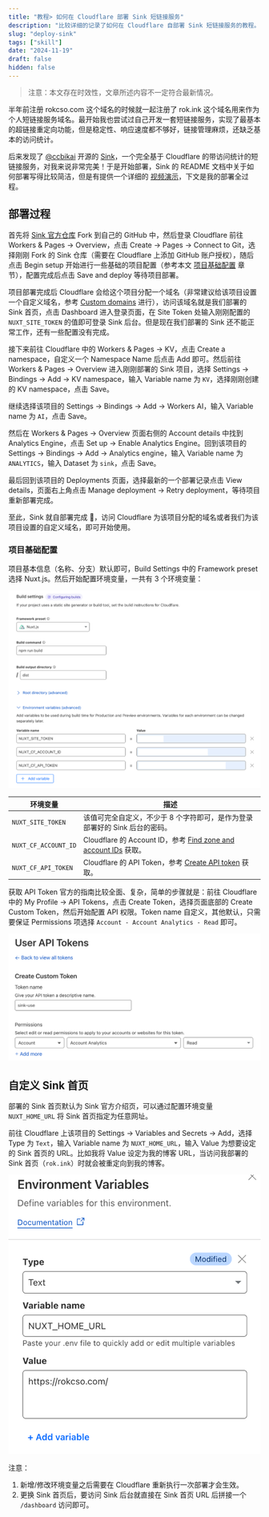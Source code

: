 ```yaml
---
title: "教程> 如何在 Cloudflare 部署 Sink 短链接服务"
description: "比较详细的记录了如何在 Cloudflare 自部署 Sink 短链接服务的教程。"
slug: "deploy-sink"
tags: ["skill"]
date: "2024-11-19"
draft: false
hidden: false
---
```


> 注意：本文存在时效性，文章所述内容不一定符合最新情况。

半年前注册 rokcso.com 这个域名的时候就一起注册了 rok.ink 这个域名用来作为个人短链接服务域名。最开始我也尝试过自己开发一套短链接服务，实现了最基本的超链接重定向功能，但是稳定性、响应速度都不够好，链接管理麻烦，还缺乏基本的访问统计。

后来发现了 [@ccbikai](https://x.com/ccbikai) 开源的 [Sink](https://github.com/ccbikai/Sink)，一个完全基于 Cloudflare 的带访问统计的短链接服务，对我来说非常完美！于是开始部署，Sink 的 README 文档中关于如何部署写得比较简洁，但是有提供一个详细的 [视频演示](https://www.youtube.com/watch?v=MkU23U2VE9E)，下文是我的部署全过程。

## 部署过程

首先将 [Sink 官方仓库](https://github.com/ccbikai/Sink) Fork 到自己的 GitHub 中，然后登录 Cloudflare 前往 Workers & Pages -> Overview，点击 Create -> Pages -> Connect to Git，选择刚刚 Fork 的 Sink 仓库（需要在 Cloudflare 上添加 GitHub 账户授权），随后点击 Begin setup 开始进行一些基础的项目配置（参考本文 [项目基础配置](/p/deploy-sink#项目基础配置) 章节），配置完成后点击 Save and deploy 等待项目部署。

项目部署完成后 Cloudflare 会给这个项目分配一个域名（非常建议给该项目设置一个自定义域名，参考 [Custom domains](https://developers.cloudflare.com/pages/configuration/custom-domains/) 进行），访问该域名就是我们部署的 Sink 首页，点击 Dashboard 进入登录页面，在 Site Token 处输入刚刚配置的 `NUXT_SITE_TOKEN` 的值即可登录 Sink 后台。但是现在我们部署的 Sink 还不能正常工作，还有一些配置没有完成。

接下来前往 Cloudflare 中的 Workers & Pages -> KV，点击 Create a namespace，自定义一个 Namespace Name 后点击 Add 即可。然后前往 Workers & Pages -> Overview 进入刚刚部署的 Sink 项目，选择 Settings -> Bindings -> Add -> KV namespace，输入 Variable name 为 `KV`，选择刚刚创建的 KV namespace，点击 Save。

继续选择该项目的 Settings -> Bindings -> Add -> Workers AI，输入 Variable name 为 `AI`，点击 Save。

然后在 Workers & Pages -> Overview 页面右侧的 Account details 中找到 Analytics Engine，点击 Set up -> Enable Analytics Engine。回到该项目的 Settings -> Bindings -> Add -> Analytics engine，输入 Variable name 为 `ANALYTICS`，输入 Dataset 为 `sink`，点击 Save。

最后回到该项目的 Deployments 页面，选择最新的一个部署记录点击 View details，页面右上角点击 Manage deployment -> Retry deployment，等待项目重新部署完成。

至此，Sink 就自部署完成 🎉，访问 Cloudflare 为该项目分配的域名或者我们为该项目设置的自定义域名，即可开始使用。

### 项目基础配置

项目基本信息（名称、分支）默认即可，Build Settings 中的 Framework preset 选择 Nuxt.js。然后开始配置环境变量，一共有 3 个环境变量：

![](sink-02.png)

| 环境变量 | 描述   |
| -- | ---- |
| `NUXT_SITE_TOKEN`  | 该值可完全自定义，不少于 8 个字符即可，是作为登录部署好的 Sink 后台的密码。 |
| `NUXT_CF_ACCOUNT_ID` | Cloudflare 的 Account ID，参考 [Find zone and account IDs](https://developers.cloudflare.com/fundamentals/setup/find-account-and-zone-ids/) 获取。 |
| `NUXT_CF_API_TOKEN`  | Cloudflare 的 API Token，参考 [Create API token](https://developers.cloudflare.com/fundamentals/api/get-started/create-token/) 获取。|

获取 API Token 官方的指南比较全面、复杂，简单的步骤就是：前往 Cloudflare 中的 My Profile -> API Tokens，点击 Create Token，选择页面底部的 Create Custom Token，然后开始配置 API 权限。Token name 自定义，其他默认，只需要保证 Permissions 项选择 `Account - Account Analytics - Read` 即可。

![](sink-01.png)

## 自定义 Sink 首页

部署的 Sink 首页默认为 Sink 官方介绍页，可以通过配置环境变量 `NUXT_HOME_URL` 将 Sink 首页指定为任意网址。

前往 Cloudflare 上该项目的 Settings -> Variables and Secrets -> Add，选择 Type 为 `Text`，输入 Variable name 为 `NUXT_HOME_URL`，输入 Value 为想要设定的 Sink 首页的 URL。比如我将 Value 设定为我的博客 URL，当访问我部署的 Sink 首页（`rok.ink`）时就会被重定向到我的博客。

![](sink-03.png)

注意：

1. 新增/修改环境变量之后需要在 Cloudflare 重新执行一次部署才会生效。
2. 更换 Sink 首页后，要访问 Sink 后台就直接在 Sink 首页 URL 后拼接一个 `/dashboard` 访问即可。